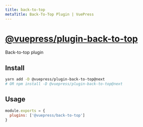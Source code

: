 ```yaml
---
title: back-to-top
metaTitle: Back-To-Top Plugin | VuePress
---
```


# [@vuepress/plugin-back-to-top](https://github.com/vuejs/vuepress/tree/master/packages/%40vuepress/plugin-back-to-top)

Back-to-top plugin

## Install

```bash
yarn add -D @vuepress/plugin-back-to-top@next
# OR npm install -D @vuepress/plugin-back-to-top@next
```

## Usage

```javascript
module.exports = {
  plugins: ['@vuepress/back-to-top'] 
}
```
